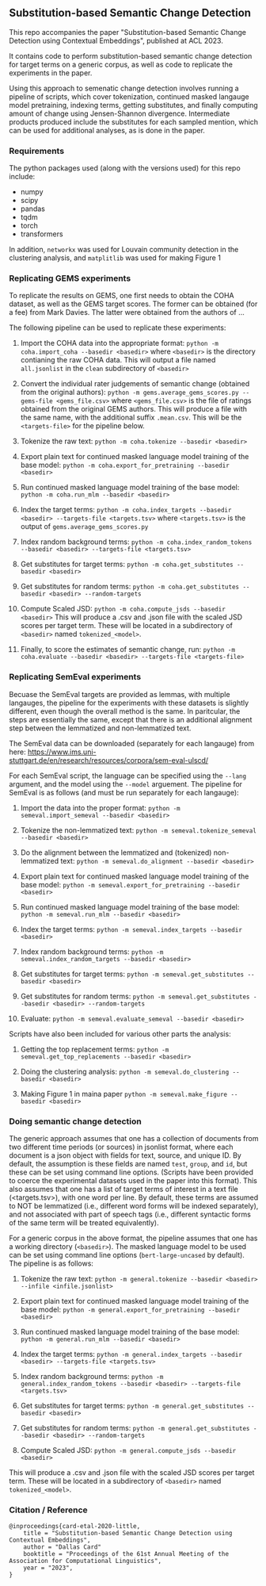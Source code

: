 ## Substitution-based Semantic Change Detection

This repo accompanies the paper "Substitution-based Semantic Change Detection using Contextual Embeddings", published at ACL 2023.

It contains code to perform substitution-based semantic change detection for target terms on a generic corpus, as well as code to replicate the experiments in the paper.

Using this approach to semenatic change detection involves running a pipeline of scripts, which cover tokenization, continued masked langauge model pretraining, indexing terms, getting substitutes, and finally computing amount of change using Jensen-Shannon divergence. Intermediate products produced include the substitutes for each sampled mention, which can be used for additional analyses, as is done in the paper.

### Requirements

The python packages used (along with the versions used) for this repo include:
- numpy
- scipy
- pandas
- tqdm
- torch
- transformers

In addition, `networkx` was used for Louvain community detection in the clustering analysis, and `matplitlib` was used for making Figure 1


### Replicating GEMS experiments

To replicate the results on GEMS, one first needs to obtain the COHA dataset, as well as the GEMS target scores. The former can be obtained (for a fee) from Mark Davies. The latter were obtained from the authors of ...

The following pipeline can be used to replicate these experiments:

1. Import the COHA data into the appropriate format:
`python -m coha.import_coha --basedir <basedir>`
where `<basedir>` is the directory contianing the raw COHA data. This will output a file named `all.jsonlist` in the `clean` subdirectory of `<basedir>`

2. Convert the individual rater judgements of semantic change (obtained from the original authors):
`python -m gems.average_gems_scores.py --gems-file <gems_file.csv>`
where `<gems_file.csv>` is the file of ratings obtained from the original GEMS authors. This will produce a file with the same name, with the additional suffix `.mean.csv`. This will be the `<targets-file>` for the pipeline below.

3. Tokenize the raw text:
`python -m coha.tokenize --basedir <basedir>`

4. Export plain text for continued masked language model training of the base model:
`python -m coha.export_for_pretraining --basedir <basedir>`

5. Run continued masked language model training of the base model:
`python -m coha.run_mlm --basedir <basedir>`

6. Index the target terms:
`python -m coha.index_targets --basedir <basedir> --targets-file <targets.tsv>`
where `<targets.tsv>` is the output of `gems.average_gems_scores.py`

7. Index random background terms:
`python -m coha.index_random_tokens --basedir <basedir> --targets-file <targets.tsv>`

8. Get substitutes for target terms:
`python -m coha.get_substitutes --basedir <basedir>`

9. Get substitutes for random terms:
`python -m coha.get_substitutes --basedir <basedir> --random-targets`

10. Compute Scaled JSD:
`python -m coha.compute_jsds --basedir <basedir>`
This will produce a .csv and .json file with the scaled JSD scores per target term. These will be located in a subdirectory of `<basedir>` named `tokenized_<model>`.

11. Finally, to score the estimates of semantic change, run:
`python -m coha.evaluate --basedir <basedir> --targets-file <targets-file>`


### Replicating SemEval experiments

Becuase the SemEval targets are provided as lemmas, with multiple langauges, the pipeline for the experiments with these datasets is slightly different, even though the overall method is the same. In paritcular, the steps are essentially the same, except that there is an additional alignment step between the lemmatized and non-lemmatized text.

The SemEval data can be downloaded (separately for each langauge) from here: https://www.ims.uni-stuttgart.de/en/research/resources/corpora/sem-eval-ulscd/

For each SemEval script, the language can be specified using the `--lang` argument, and the model using the `--model` arguement. The pipeline for SemEval is as follows (and must be run separately for each langauge):

1. Import the data into the proper format:
`python -m semeval.import_semeval --basedir <basedir>`

2. Tokenize the non-lemmatized text:
`python -m semeval.tokenize_semeval --basedir <basedir>`

3. Do the alignment between the lemmatized and (tokenized) non-lemmatized text:
`python -m semeval.do_alignment --basedir <basedir>`

4. Export plain text for continued masked language model training of the base model:
`python -m semeval.export_for_pretraining --basedir <basedir>`

5. Run continued masked language model training of the base model:
`python -m semeval.run_mlm --basedir <basedir>`

6. Index the target terms:
`python -m semeval.index_targets --basedir <basedir>`

7. Index random background terms:
`python -m semeval.index_random_targets --basedir <basedir>`

8. Get substitutes for target terms:
`python -m semeval.get_substitutes --basedir <basedir>`

9. Get substitutes for random terms:
`python -m semeval.get_substitutes --basedir <basedir> --random-targets`

10. Evaluate:
`python -m semeval.evaluate_semeval --basedir <basedir>`

Scripts have also been included for various other parts the analysis:

1. Getting the top replacement terms:
`python -m semeval.get_top_replacements --basedir <basedir>`

2. Doing the clustering analysis:
`python -m semeval.do_clustering --basedir <basedir>`

3. Making Figure 1 in maina paper
`python -m semeval.make_figure --basedir <basedir>`


### Doing semantic change detection

The generic approach assumes that one has a collection of documents from two different time periods (or sources) in jsonlist format, where each document is a json object with fields for text, source, and unique ID. By default, the assumption is these fields are named `test`, `group`, and `id`, but these can be set using command line options. (Scripts have been provided to coerce the experimental datasets used in the paper into this format). This also assumes that one has a list of target terms of interest in a text file (<targets.tsv>), with one word per line. By default, these terms are assumed to NOT be lemmatized (i.e., different word forms will be indexed separately), and not associated with part of speech tags (i.e., different syntactic forms of the same term will be treated equivalently).

For a generic corpus in the above format, the pipeline assumes that one has a working directory (`<basedir>`). The masked language model to be used can be set using command line options (`bert-large-uncased` by default). The pipeline is as follows:

1. Tokenize the raw text:
`python -m general.tokenize --basedir <basedir> --infile <infile.jsonlist>`

2. Export plain text for continued masked language model training of the base model:
`python -m general.export_for_pretraining --basedir <basedir>`

3. Run continued masked language model training of the base model:
`python -m general.run_mlm --basedir <basedir>`

4. Index the target terms:
`python -m general.index_targets --basedir <basedir> --targets-file <targets.tsv>`

5. Index random background terms:
`python -m general.index_random_tokens --basedir <basedir> --targets-file <targets.tsv>`

6. Get substitutes for target terms:
`python -m general.get_substitutes --basedir <basedir>`

7. Get substitutes for random terms:
`python -m general.get_substitutes --basedir <basedir> --random-targets`

8. Compute Scaled JSD:
`python -m general.compute_jsds --basedir <basedir>`

This will produce a .csv and .json file with the scaled JSD scores per target term. These will be located in a subdirectory of `<basedir>` named `tokenized_<model>`.



### Citation / Reference

```
@inproceedings{card-etal-2020-little,
    title = "Substitution-based Semantic Change Detection using Contextual Embeddings",
    author = "Dallas Card"
    booktitle = "Proceedings of the 61st Annual Meeting of the Association for Computational Linguistics",
    year = "2023",
}
```
